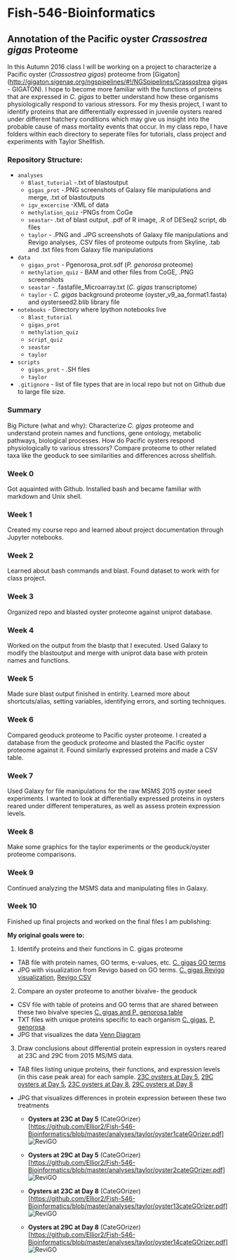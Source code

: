 # Fish-546-Bioinformatics
## Annotation of the Pacific oyster _Crassostrea gigas_ Proteome
In this Autumn 2016 class I will be working on a project to characterize a Pacific oyster (*Crassostrea gigas*) proteome from [Gigaton](http://gigaton.sigenae.org/ngspipelines/#!/NGSpipelines/Crassostrea gigas - GIGATON). I hope to become more familiar with the functions of proteins that are expressed in *C. gigas* to better understand how these organisms physiologically respond to various stressors. For my thesis project, I want to identify proteins that are differentially expressed in juvenile oysters reared under different hatchery conditions which may give us insight into the probable cause of mass mortality events that occur. 
In my class repo, I have folders within each directory to seperate files for tutorials, class project and experiments with Taylor Shellfish. 

### Repository Structure:
- `analyses`
  - `Blast_tutorial` -.txt of blastoutput
  - `gigas_prot` -.PNG screenshots of Galaxy file manipulations and merge, .txt of blastoutputs
  - `igv_excercise` -XML of data
  - `methylation_quiz` -PNGs from CoGe
  - `seastar`- .txt of blast output, .pdf of R image, .R of DESeq2 script, db files
  - `taylor` - .PNG and .JPG screenshots of Galaxy file manipulations and Revigo analyses, .CSV files of proteome outputs from Skyline, .tab and .txt files from Galaxy file manipulations
- `data`
  - `gigas_prot` - Pgenorosa_prot.sdf (_P. genorosa_ proteome)
  - `methylation_quiz` - BAM and other files from CoGE, .PNG screenshots
  - `seastar` - .fastafile_Microarray.txt (_C. gigas_ transcriptome)
  - `taylor` - _C. gigas_ background proteome (oyster_v9_aa_format1.fasta) and oysterseed2.blib library file
- `notebooks` - Directory where Ipython notebooks live
  - `Blast_tutorial`
  - `gigas_prot`
  - `methylation_quiz`
  - `script_quiz`
  - `seastar`
  - `taylor`
- `scripts`
  - `gigas_prot` - .SH files
  - `taylor`
- `.gitignore` - list of file types that are in local repo but not on Github due to large file size.

### Summary
Big Picture (what and why): Characterize _C. gigas_ proteome and understand protein names and functions, gene ontology, metabolic pathways, biological processes. How do Pacific oysters respond physiologically to various stressors? Compare proteome to other related taxa like the geoduck to see similarities and differences across shellfish.

### Week 0
Got aquainted with Github. Installed bash and became familiar with markdown and Unix shell.

### Week 1
Created my course repo and learned about project documentation through Jupyter notebooks.

### Week 2
Learned about bash commands and blast. Found dataset to work with for class project.

### Week 3
Organized repo and blasted oyster proteome against uniprot database.

### Week 4
Worked on the output from the blastp that I executed. Used Galaxy to modify the blastoutput and merge with uniprot data base with protein names and functions.

### Week 5
Made sure blast output finished in entirity. Learned more about shortcuts/alias, setting variables, identifying errors, and sorting techniques.

### Week 6
Compared geoduck proteome to Pacific oyster proteome. I created a database from the geoduck proteome and blasted the Pacific oyster proteome against it. Found similarly expressed proteins and made a CSV table.

### Week 7
Used Galaxy for file manipulations for the raw MSMS 2015 oyster seed experiments. I wanted to look at differentially expressed proteins in oysters reared under different temperatures, as well as assess protein expression levels.

### Week 8
Make some graphics for the taylor experiments or the geoduck/oyster proteome comparisons.

### Week 9
Continued analyzing the MSMS data and manipulating files in Galaxy.

### Week 10
Finished up final projects and worked on the final files I am publishing:

__My original goals were to:__

1) Identify proteins and their functions in C. gigas proteome
- TAB file with protein names, GO terms, e-values, etc. [C. gigas GO terms](https://github.com/Ellior2/Fish-546-Bioinformatics/blob/master/analyses/gigas_prot/C_gigas_GOterms.tabular) 
- JPG with visualization from Revigo based on GO terms. [C. gigas Revigo visualization](https://github.com/Ellior2/Fish-546-Bioinformatics/blob/master/analyses/gigas_prot/C_gigas_Revigo.JPG), [Revigo CSV](https://github.com/Ellior2/Fish-546-Bioinformatics/blob/master/analyses/gigas_prot/C_gigas_REVIGO.csv)

2) Compare an oyster proteome to another bivalve- the geoduck
- CSV file with table of proteins and GO terms that are shared between these two bivalve species [C. gigas and P. genorosa table](https://github.com/Ellior2/Fish-546-Bioinformatics/blob/master/analyses/gigas_prot/Cgig_Pgen_table.xlsx)
- TXT files with unique proteins specific to each organism [C. gigas](https://github.com/Ellior2/Fish-546-Bioinformatics/blob/master/analyses/gigas_prot/blastoutput4.txt), [P. genorosa](https://github.com/Ellior2/Fish-546-Bioinformatics/blob/master/analyses/gigas_prot/blastoutput_pgen.txt)
- JPG that visualizes the data [Venn Diagram](https://github.com/Ellior2/Fish-546-Bioinformatics/blob/master/analyses/gigas_prot/Venn_oyster_geoduck.JPG)

3) Draw conclusions about differential protein expression in oysters reared at 23C and 29C from 2015 MS/MS data.
- TAB files listing unique proteins, their functions, and expression levels (in this case peak area) for each sample. [23C oysters at Day 5](https://github.com/Ellior2/Fish-546-Bioinformatics/blob/master/analyses/taylor/2015oyster1_23CDay5.tabular), [29C oysters at Day 5](https://github.com/Ellior2/Fish-546-Bioinformatics/blob/master/analyses/taylor/2015oyster2_29CDay5.tabular), [23C oysters at Day 8](https://github.com/Ellior2/Fish-546-Bioinformatics/blob/master/analyses/taylor/2015oyster13_23CDay8.tabular), [29C oysters at Day 8](https://github.com/Ellior2/Fish-546-Bioinformatics/blob/master/analyses/taylor/2015oyster14_29CDay8.tabular)
- JPG that visualizes differences in protein expression between these two treatments

  - __Oysters at 23C at Day 5__ 
(CateGOrizer)[https://github.com/Ellior2/Fish-546-Bioinformatics/blob/master/analyses/taylor/oyster1cateGOrizer.pdf] ![ReviGO](https://github.com/Ellior2/Fish-546-Bioinformatics/blob/master/analyses/taylor/RevigoOyster1.JPG?raw=true)

  - __Oysters at 29C at Day 5__ 
(CateGOrizer)[https://github.com/Ellior2/Fish-546-Bioinformatics/blob/master/analyses/taylor/oyster2cateGOrizer.pdf] ![ReviGO](https://github.com/Ellior2/Fish-546-Bioinformatics/blob/master/analyses/taylor/RevigoOyster2.JPG?raw=true)

  - __Oysters at 23C at Day 8__ 
(CateGOrizer)[https://github.com/Ellior2/Fish-546-Bioinformatics/blob/master/analyses/taylor/oyster13cateGOrizer.pdf] ![ReviGO](https://github.com/Ellior2/Fish-546-Bioinformatics/blob/master/analyses/taylor/RevigoOyster13.JPG?raw=true)

  - __Oysters at 29C at Day 8__ 
(CateGOrizer)[https://github.com/Ellior2/Fish-546-Bioinformatics/blob/master/analyses/taylor/oyster14cateGOrizer.pdf] ![ReviGO](https://github.com/Ellior2/Fish-546-Bioinformatics/blob/master/analyses/taylor/RevigoOyster14.JPG?raw=true)



